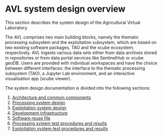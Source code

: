 # AVL system design overview

This section describes the system design of the Agricultural Virtual
Laboratory.

The AVL comprises two main building blocks, namely the thematic processing
subsystem and the exploitation subsystem, which are based on two existing
software packages, TAO and the xcube ecosystem, respectively. AVL ingests
various data sets either from data archives stored in repositories or from
data portal services like SentinelHub or xcube geoDB. Users are provided with
individual workspaces and have the choice between different interfaces: the
interface to the thematic processing subsystem (TAO), a Jupyter Lab
environment, and an interactive visualisation app (xcube viewer).

The system design documentation is divided into the following sections:

1. [Architecture and common components](common.md)
2. [Processing system design](processing/index.md)
3. [Exploitation system design](exploitation/index.md)
4. [Development infrastructure](development.md)
5. [Software reuse file](reuse.md)
6. [Processing system test procedures and results](testing/processing.md)
7. [Exploitation system test procedures and results](testing/exploitation.md)
